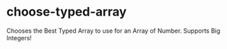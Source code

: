 # choose-typed-array
Chooses the Best Typed Array to use for an Array of Number.  Supports Big Integers!

